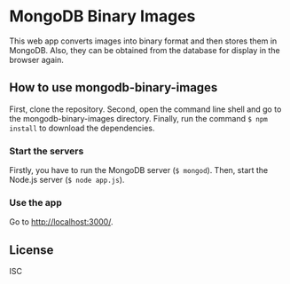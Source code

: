 # MongoDB Binary Images
This web app converts images into binary format and then stores them in MongoDB. Also, they can be obtained from the database for display in the browser again.

## How to use mongodb-binary-images
First, clone the repository. Second, open the command line shell and go to the mongodb-binary-images directory. Finally, run the command `$ npm install` to download the dependencies.

### Start the servers
Firstly, you have to run the MongoDB server (`$ mongod`). Then, start the Node.js server (`$ node app.js`).

### Use the app
Go to [http://localhost:3000/](http://localhost:3000/).

## License
ISC